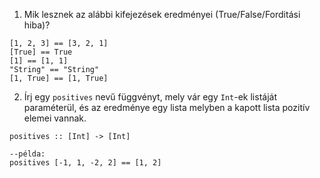 1. Mik lesznek az alábbi kifejezések eredményei (True/False/Forditási hiba)?

~~~~{.haskell}
[1, 2, 3] == [3, 2, 1]
[True] == True
[1] == [1, 1]
"String" == "String"
[1, True] == [1, True]
~~~~

2. Írj egy `positives` nevű függvényt, mely vár egy `Int`-ek listáját paraméterül, és az eredménye egy lista melyben a kapott lista pozitív elemei vannak. 

~~~~{.haskell}
positives :: [Int] -> [Int]
~~~~
~~~~{.haskell}
--példa:
positives [-1, 1, -2, 2] == [1, 2]
~~~~


